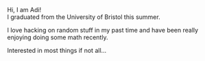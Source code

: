 Hi, I am Adi!<br>
I graduated from the University of Bristol this summer.<br> 

I love hacking on random stuff in my past time and have been really enjoying doing some math recently.<br>

Interested in most things if not all...
